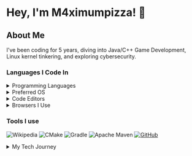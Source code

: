 # Hey, I'm M4ximumpizza! 👋

## About Me
I've been coding for 5 years, diving into Java/C++ Game Development, Linux kernel tinkering, and exploring cybersecurity.

### Languages I Code In
<details>
  <summary>Programming Languages</summary>

  ![Top Languages](https://github-readme-stats.vercel.app/api/top-langs/?username=m4ximumpizza&langs_count=8)
  ![C++](https://img.shields.io/badge/c++-%2300599C.svg?style=for-the-badge&logo=c%2B%2B&logoColor=white)
  ![C](https://img.shields.io/badge/c-%2300599C.svg?style=for-the-badge&logo=c&logoColor=white)
  ![Java](https://img.shields.io/badge/java-%23ED8B00.svg?style=for-the-badge&logo=openjdk&logoColor=white)
  ![Kotlin](https://img.shields.io/badge/kotlin-%237F52FF.svg?style=for-the-badge&logo=kotlin&logoColor=white)
  ![AssemblyScript](https://img.shields.io/badge/assembly%20script-%23000000.svg?style=for-the-badge&logo=assemblyscript&logoColor=white)
</details>

<details>
  <summary>Preferred OS</summary>

  ![Arch Linux](https://img.shields.io/badge/Arch%20Linux-1793D1?logo=arch-linux&logoColor=fff&style=for-the-badge)
  ![Windows 11](https://img.shields.io/badge/Windows%2011-%230079d5.svg?style=for-the-badge&logo=Windows%2011&logoColor=white)
</details>

<details>
  <summary>Code Editors</summary>

  ![Neovim](https://img.shields.io/badge/NeoVim-%2357A143.svg?&style=for-the-badge&logo=neovim&logoColor=white)
  ![IntelliJ IDEA](https://img.shields.io/badge/IntelliJIDEA-000000.svg?style=for-the-badge&logo=intellij-idea&logoColor=white)
  ![Eclipse](https://img.shields.io/badge/Eclipse-FE7A16.svg?style=for-the-badge&logo=Eclipse&logoColor=white)
</details>

<details>
  <summary>Browsers I Use</summary>
  
  ![Firefox](https://img.shields.io/badge/Firefox-FF7139?style=for-the-badge&logo=Firefox-Browser&logoColor=white)
  ![Tor](https://img.shields.io/badge/Tor-7D4698?style=for-the-badge&logo=Tor-Browser&logoColor=white)
  ![Google](https://img.shields.io/badge/google-4285F4?style=for-the-badge&logo=google&logoColor=white)
</details>

### Tools I use
![Wikipedia](https://img.shields.io/badge/Wikipedia-%23000000.svg?style=for-the-badge&logo=wikipedia&logoColor=white)
![CMake](https://img.shields.io/badge/CMake-%23008FBA.svg?style=for-the-badge&logo=cmake&logoColor=white)
![Gradle](https://img.shields.io/badge/Gradle-02303A.svg?style=for-the-badge&logo=Gradle&logoColor=white)
![Apache Maven](https://img.shields.io/badge/Apache%20Maven-C71A36?style=for-the-badge&logo=Apache%20Maven&logoColor=white)
[![GitHub](https://img.shields.io/badge/github-%23121011.svg?style=for-the-badge&logo=github&logoColor=white)](https://github.com/m4ximumpizza)

<details>
  <summary>My Tech Journey</summary>
  Five years ago, my journey began with an introduction to Code.org. I delved into the essentials of web development—mastering HTML, CSS, and Javascript during the summer of 2018. Those initial steps led me to craft starter class websites and gain a fundamental understanding of browser mechanisms.

  During the subsequent winter, my curiosity led me to Linux, where I immersed myself in comprehending the Linux kernel. This exploration taught me the intricacies of Bash and the infrastructure of Linux, sparking my interest in unraveling the inner workings of computers.

  For the next three years, I delved deep into understanding computer architecture and functionality. In December 2021, I ventured into Scratch and began constructing Geometry Dash levels. Simultaneously, I ventured into Python, employing it to program levels and mods for Geometry Dash—a passion that      endures to this day.

  In the summer of 2022, I expanded my programming repertoire by mastering Java and Kotlin. This knowledge propelled me into exploring the mechanics of Minecraft, where I engaged with Mojang's projects, delving into Brigadier and DatafixerUpper.

  Continuing this journey, in spring 2023, I embraced a deeper dive into Computer Science, delving into the intricacies of C++. Presently, I'm engrossed in learning Cyber Security, understanding the LLVM compiler infrastructure, and actively contributing to a Java Library within the FCCL project.

  It's an ongoing adventure—one that constantly evolves as I explore new realms and deepen my understanding of the digital landscape.
</details>
